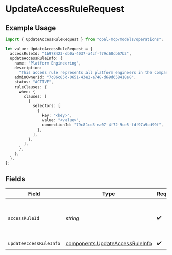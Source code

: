 # UpdateAccessRuleRequest

## Example Usage

```typescript
import { UpdateAccessRuleRequest } from "opal-mcp/models/operations";

let value: UpdateAccessRuleRequest = {
  accessRuleId: "1b978423-db0a-4037-a4cf-f79c60cb67b3",
  updateAccessRuleInfo: {
    name: "Platform Engineering",
    description:
      "This access rule represents all platform engineers in the company.",
    adminOwnerId: "7c86c85d-0651-43e2-a748-d69d658418e8",
    status: "ACTIVE",
    ruleClauses: {
      when: {
        clauses: [
          {
            selectors: [
              {
                key: "<key>",
                value: "<value>",
                connectionId: "79c81cd3-ea07-4f72-9ce5-fdf97a9cd99f",
              },
            ],
          },
        ],
      },
    },
  },
};
```

## Fields

| Field                                                                              | Type                                                                               | Required                                                                           | Description                                                                        | Example                                                                            |
| ---------------------------------------------------------------------------------- | ---------------------------------------------------------------------------------- | ---------------------------------------------------------------------------------- | ---------------------------------------------------------------------------------- | ---------------------------------------------------------------------------------- |
| `accessRuleId`                                                                     | *string*                                                                           | :heavy_check_mark:                                                                 | The access rule ID (group ID) of the access rule.                                  | 1b978423-db0a-4037-a4cf-f79c60cb67b3                                               |
| `updateAccessRuleInfo`                                                             | [components.UpdateAccessRuleInfo](../../models/components/updateaccessruleinfo.md) | :heavy_check_mark:                                                                 | N/A                                                                                |                                                                                    |